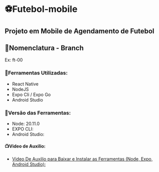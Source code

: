 # ⚽Futebol-mobile
## Projeto em Mobile de Agendamento de Futebol
## 📒Nomenclatura - Branch
 Ex: ft-00

 ### 🔧Ferramentas Utilizadas:
 * React Native
 * NodeJS
 * Expo Cli / Expo Go
 * Android Studio

### 💾Versão das Ferramentas:
* Node:  20.11.0
* EXPO CLI:
* Android Studio:

#### 📺Video de Auxilio:
* [Video De Auxilio para Baixar e Instalar as Ferramentas (Node, Expo, Android Studio)](https://www.youtube.com/watch?v=1Bwp1BzYLx0);
